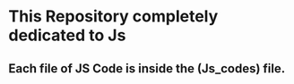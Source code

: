 
<h1>This Repository completely dedicated to Js</h1>
<h2>Each file of JS Code is inside the (Js_codes) file.</h2>

